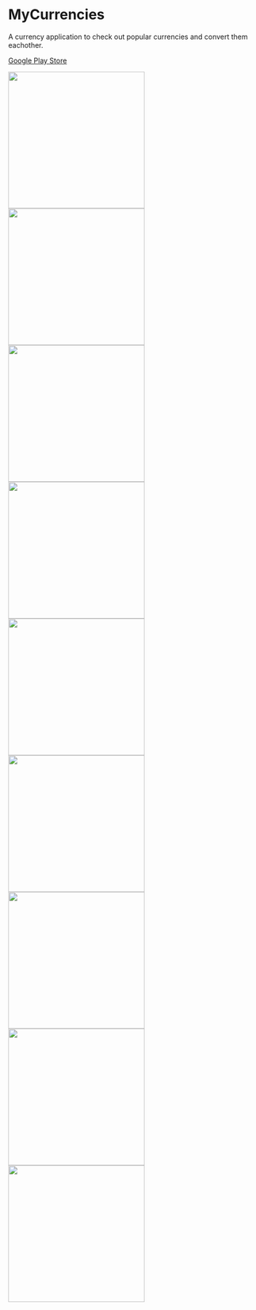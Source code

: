 # MyCurrencies



A currency application to check out popular currencies and convert them eachother.

<a href="https://play.google.com/store/apps/details?id=mustafaozhan.github.com.mycurrencies">Google Play Store</a>

<img src="https://s19.postimg.org/81pjpyasz/Screenshot_1509812076.png" width="275px" /> <img src="https://s19.postimg.org/hm96cvpv7/Screenshot_1509812531.png" width="275px" /> <img src="https://s19.postimg.org/8egxw50sj/Screenshot_1509812087.png" width="275px" /> <img src="https://s19.postimg.org/4uv06cdib/Screenshot_1509812129.png" width="275px" /> <img src="https://s19.postimg.org/5kdsip6c3/Screenshot_1509812133.png" width="275px" /> <img src="https://s19.postimg.org/efemt8i9v/Screenshot_1509812137.png" width="275px" /> <img src="https://s19.postimg.org/zcauxwvqb/Screenshot_1509812144.png" width="275px" /> <img src="https://s19.postimg.org/q4imh71ir/Screenshot_1509812158.png" width="275px" /> <img src="https://s19.postimg.org/4i3m06idv/Screenshot_1509812166.png" width="275px" />
